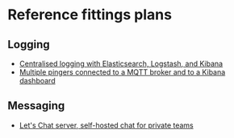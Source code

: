 # Reference fittings plans

## Logging

- [Centralised logging with Elasticsearch, Logstash, and Kibana](https://github.com/DimensionDataCBUSydney/plumbery-contrib/tree/master/logging/elasticsearch-kibana-logstash)
- [Multiple pingers connected to a MQTT broker and to a Kibana dashboard](https://github.com/DimensionDataCBUSydney/plumbery-contrib/tree/master/logging/mqtt-swarm)

## Messaging

- [Let's Chat server, self-hosted chat for private teams](messaging/letschat)

